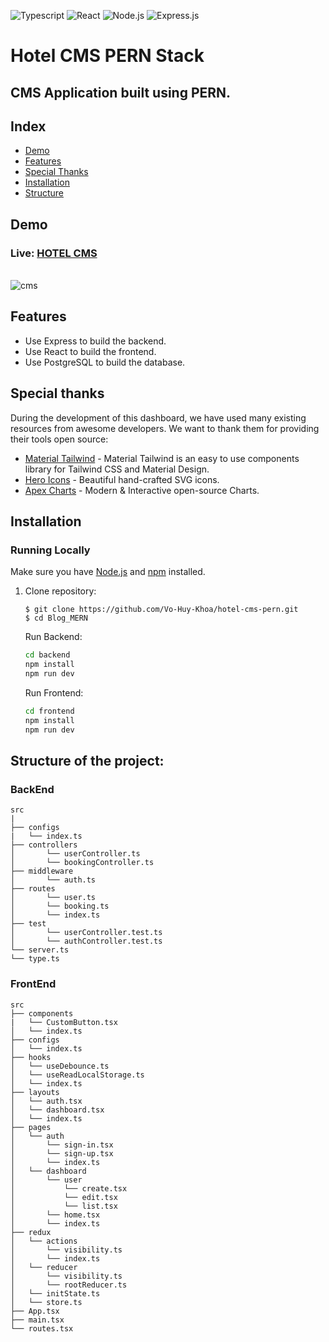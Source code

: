 ![Typescript](https://img.shields.io/badge/-TypeScript-007acc?logo=typescript&logoColor=white&style=for-the-badge)
![React](https://img.shields.io/badge/react-%2320232a.svg?style=for-the-badge&logo=react&logoColor=%2361DAFB)
![Node.js](https://img.shields.io/badge/node.js-339933.svg?style=for-the-badge&logo=Node%2Ejs&logoColor=white)
![Express.js](https://img.shields.io/badge/express.js-%23404d59.svg?style=for-the-badge&logo=express&logoColor=%2361DAFB)

# Hotel CMS PERN Stack

## CMS Application built using PERN.

## Index

- [Demo](#demo)
- [Features](#features)
- [Special Thanks](#special)
- [Installation](#installation)
- [Structure](#structure)

## Demo

<h3 name="demo">Live: <a href="https://cms-vo-huy-khoa.vercel.app/">HOTEL CMS</a></h3>
<!-- https://ezgif.com/ -->
<br>
<img src="https://s3.amazonaws.com/creativetim_bucket/products/488/original/material-tailwind-react-dashboard.jpg" alt="cms" />
<br>

## Features<a name="features"></a>

- Use Express to build the backend.
- Use React to build the frontend.
- Use PostgreSQL to build the database.

## Special thanks<a name="special"></a>

During the development of this dashboard, we have used many existing resources from awesome developers. We want to thank them for providing their tools open source:

- [Material Tailwind](https://material-tailwind.com/) - Material Tailwind is an easy to use components library for Tailwind CSS and Material Design.
- [Hero Icons](https://heroicons.com/) - Beautiful hand-crafted SVG icons.
- [Apex Charts](https://apexcharts.com/) - Modern & Interactive open-source Charts.

## Installation<a name="installation"></a>

### Running Locally

Make sure you have [Node.js](https://nodejs.org/) and [npm](https://www.npmjs.com/) installed.

1. Clone repository:

   ```
   $ git clone https://github.com/Vo-Huy-Khoa/hotel-cms-pern.git
   $ cd Blog_MERN
   ```

   Run Backend:

   ```bash
   cd backend
   npm install
   npm run dev
   ```

   Run Frontend:

   ```bash
   cd frontend
   npm install
   npm run dev
   ```

## Structure of the project: <a name='structure'></a>

### BackEnd

```text
src
|
├── configs
|   └── index.ts
├── controllers
│       └── userController.ts
│       └── bookingController.ts
├── middleware
│       └── auth.ts
├── routes
│       └── user.ts
│       └── booking.ts
│       └── index.ts
├── test
│       └── userController.test.ts
│       └── authController.test.ts
└── server.ts
└── type.ts

```

### FrontEnd

```text
src
├── components
|   └── CustomButton.tsx
│   └── index.ts
├── configs
│   └── index.ts
├── hooks
│   └── useDebounce.ts
│   └── useReadLocalStorage.ts
│   └── index.ts
├── layouts
│   └── auth.tsx
│   └── dashboard.tsx
│   └── index.ts
├── pages
│   └── auth
│       └── sign-in.tsx
│       └── sign-up.tsx
│       └── index.ts
│   └── dashboard
│       └── user
│           └── create.tsx
│           └── edit.tsx
│           └── list.tsx
│       └── home.tsx
│       └── index.ts
├── redux
│   └── actions
│       └── visibility.ts
│       └── index.ts
│   └── reducer
│       └── visibility.ts
│       └── rootReducer.ts
│   └── initState.ts
│   └── store.ts
├── App.tsx
├── main.tsx
└── routes.tsx

```

